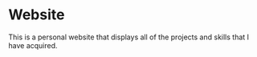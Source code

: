 # Website
This is a personal website that displays all of the projects and skills that I have acquired.

